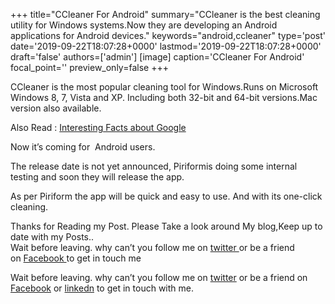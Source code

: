 +++
title="CCleaner For Android"
summary="CCleaner is the best cleaning utility for Windows systems.Now they are developing an Android applications for Android devices."
keywords="android,ccleaner"
type='post'
date='2019-09-22T18:07:28+0000'
lastmod='2019-09-22T18:07:28+0000'
draft='false'
authors=['admin']
[image]
caption='CCleaner For Android'
focal_point=''
preview_only=false
+++








CCleaner is the most popular cleaning tool for Windows.Runs on Microsoft Windows 8, 7, Vista and XP. Including both 32-bit and 64-bit versions.Mac version also available.

Also Read :&nbsp;<a title="Interesting Facts About Google" href="https://www.arungudelli.com/2012/09/interesting-facts-about-google.html" target="_blank">Interesting Facts about Google</a>

Now it’s coming for &nbsp;Android users.

The release date is not yet announced, Piriformis doing some internal testing and soon they will release the app.

As per Piriform the app will be quick and easy to use. And with its one-click cleaning.

Thanks for Reading my Post.&nbsp;Please Take a look around My blog,Keep up to date with my Posts..<br> Wait before leaving.&nbsp;why can’t you follow me on <a title="ArunkumarGudelli Twitter" href="http://twitter.com/arunGudelli" target="_blank">twitter&nbsp;</a>or be a friend on&nbsp;<a title="Arunkumar Gudelli Facebook" href="http://www.facebook.com/arungudelli" target="_blank">Facebook&nbsp;</a>to get in touch me

Wait before leaving.
why can’t you follow me on <a href="https://twitter.com/arungudelli" target="_blank" rel="noopener">twitter</a> or be a friend on <a href="https://www.facebook.com/gudelliArun" target="_blank" rel="noopener">Facebook</a> or  <a href="https://www.linkedin.com/in/arungudelli/" target="_blank" rel="noopener">linkedn</a> to get in touch with me.







